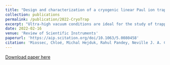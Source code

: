```yaml
---
title: "Design and characterization of a cryogenic linear Paul ion trap for ion–neutral reaction studies"
collection: publications
permalink: /publication/2022-CryoTrap
excerpt: "Ultra-high vacuum conditions are ideal for the study of trapped ions. They offer an almost perturbation-free environment, where ions confined in traps can be studied for extended periods of time—facilitating precision measurements and allowing infrequent events to be observed. However, if one wishes to study processes involving molecular ions, it is important to consider the effect of blackbody radiation (BBR). The vast majority of molecular ions interact with BBR. At 300 K, state selection in trapped molecular ions can be rapidly lost (in a matter of seconds). To address this issue, and to maintain state selectivity in trapped molecular ions, a cryogenic ion trap chamber has been constructed and characterized. At the center of the apparatus is a linear Paul ion trap, where Coulomb crystals can be formed for ion–neutral reaction studies. Optical access is provided, for lasers and for imaging of the crystals, alongside ion optics and a flight tube for recording time-of-flight mass spectra. The ion trap region, encased within two nested temperature stages, reaches temperatures below 9 K. To avoid vibrations from the cryocooler impeding laser cooling or imaging of the ions, vibration-damping elements are explicitly included. These components successfully inhibit the coupling of vibrations from the cold head to the ion trap—confirmed by accelerometer measurements and by the resolution of images recorded at the trap center (at 9 and 295 K). These results confirm that the cryogenic ion trap apparatus meets all requirements for studying ion–neutral reactions under cold, controlled conditions."
date: 2022-02-16
venue: 'Review of Scientific Instruments'
paperurl: 'https://aip.scitation.org/doi/10.1063/5.0080458'
citation: 'Miossec, Chloé, Michal Hejduk, Rahul Pandey, Neville J. A. Coughlan, and Brianna R. Heazlewood. ‘Design and Characterization of a Cryogenic Linear Paul Ion Trap for Ion–Neutral Reaction Studies’. Review of Scientific Instruments 93, no. 3 (2022): 033201.'
---
```



[Download paper here](https://aip.scitation.org/doi/10.1063/5.0080458)
